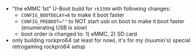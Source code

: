   - "the eMMC 1st" U-Boot build for `rk3399` with following changes:
    - `CONFIG_BOOTDELAY=0` to make it boot faster
    - `CONFIG_PREBOOT=""` to NOT start usb on boot to make it boot faster (enumerating USB is _slow_)
    - boot order is changed to: 1) eMMC, 2) SD card
  - only building rockpro64 (at least for now), it's for my (nuumio's) special retrogaming rockpro64 setup
